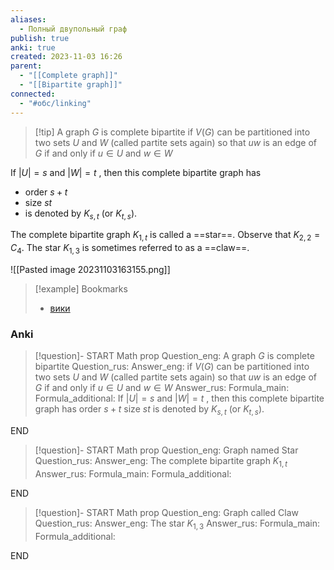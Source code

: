 ```yaml
---
aliases:
  - Полный двупольный граф
publish: true
anki: true
created: 2023-11-03 16:26
parent:
  - "[[Complete graph]]"
  - "[[Bipartite graph]]"
connected:
  - "#обс/linking"
---
```

> [!tip] A graph ${} G {}$ is complete bipartite
if $V(G) {}$ can be partitioned into two sets $U {}$ and $W {}$ (called partite sets again) so that $uw {}$ is an edge of $G {}$ if and only if $u∈U {}$ and $w∈W$

If $|U| = s {}$ and $|W|=t {}$ , then this complete bipartite graph has 
- order ${} s+t {}$ 
- size ${} st {}$ 
- is denoted by ${} K_{s,t} {}$ (or ${} K_{t,s} {}$).

The complete bipartite graph ${} K_{1,t} {}$ is called a ==star==.
Observe that ${} K_{2,2} = C_4 {}$.
The star ${} K_{1,3} {}$ is sometimes referred to as a ==claw==.

![[Pasted image 20231103163155.png]]


> [!example] Bookmarks
> - [вики](https://ru.wikipedia.org/wiki/%D0%9F%D0%BE%D0%BB%D0%BD%D1%8B%D0%B9_%D0%B4%D0%B2%D1%83%D0%B4%D0%BE%D0%BB%D1%8C%D0%BD%D1%8B%D0%B9_%D0%B3%D1%80%D0%B0%D1%84#:~:text=%D0%9F%D0%BE%D0%BB%D0%BD%D1%8B%D0%B9%20%D0%B4%D0%B2%D1%83%D0%B4%D0%BE%D0%BB%D1%8C%D0%BD%D1%8B%D0%B9%20%D0%B3%D1%80%D0%B0%D1%84%20(%D0%B1%D0%B8%D0%BA%D0%BB%D0%B8%D0%BA%D0%B0)%20%E2%80%94,%D0%B2%D1%81%D0%B5%D0%BC%D0%B8%20%D0%B2%D0%B5%D1%80%D1%88%D0%B8%D0%BD%D0%B0%D0%BC%D0%B8%20%D0%B2%D1%82%D0%BE%D1%80%D0%BE%D0%B9%20%D0%B4%D0%BE%D0%BB%D0%B8%20%D0%B2%D0%B5%D1%80%D1%88%D0%B8%D0%BD.&text=%D0%B0%D0%B2%D1%82%D0%BE%D0%BC%D0%BE%D1%80%D1%84%D0%B8%D0%B7%D0%BC%D1%8B%20%3D&text=%D1%80%D0%B0%D0%B4%D0%B8%D1%83%D1%81%20%3D)


### Anki
> [!question]-
START
Math prop
Question_eng: A graph ${} G {}$ is complete bipartite
Question_rus: 
Answer_eng: if $V(G) {}$ can be partitioned into two sets $U {}$ and $W {}$ (called partite sets again) so that $uw {}$ is an edge of $G {}$ if and only if $u∈U {}$ and $w∈W$
Answer_rus: 
Formula_main: 
Formula_additional: If $|U| = s {}$ and $|W|=t {}$ , then this complete bipartite graph has 
 order ${} s+t$ 
 size $st$ 
 is denoted by $K_{s,t} {}$ (or ${} K_{t,s} {}$).
<!--ID: 1699165908034-->
END


> [!question]-
START
Math prop
Question_eng: Graph named Star
Question_rus: 
Answer_eng: The complete bipartite graph ${} K_{1,t} {}$ 
Answer_rus: 
Formula_main: 
Formula_additional:
<!--ID: 1699165908053-->
END

> [!question]-
START
Math prop
Question_eng: Graph called Claw
Question_rus: 
Answer_eng: The star ${} K_{1,3} {}$
Answer_rus: 
Formula_main: 
Formula_additional:
<!--ID: 1699165908065-->
END